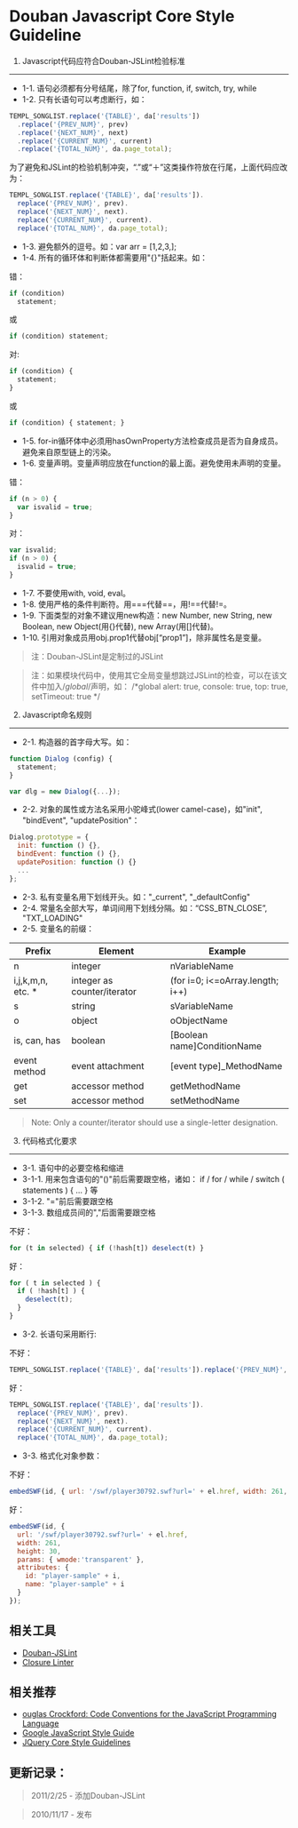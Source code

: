 Douban Javascript Core Style Guideline
===================

1. Javascript代码应符合Douban-JSLint检验标准
-------------------
 * 1-1. 语句必须都有分号结尾，除了for, function, if, switch, try, while
 * 1-2. 只有长语句可以考虑断行，如：
 
```javascript
TEMPL_SONGLIST.replace('{TABLE}', da['results'])
  .replace('{PREV_NUM}', prev)
  .replace('{NEXT_NUM}', next)
  .replace('{CURRENT_NUM}', current)
  .replace('{TOTAL_NUM}', da.page_total);
```

为了避免和JSLint的检验机制冲突，“.”或“＋”这类操作符放在行尾，上面代码应改为：

```javascript
TEMPL_SONGLIST.replace('{TABLE}', da['results']).
  replace('{PREV_NUM}', prev).
  replace('{NEXT_NUM}', next).
  replace('{CURRENT_NUM}', current).
  replace('{TOTAL_NUM}', da.page_total);
```

 * 1-3. 避免额外的逗号。如：var arr = [1,2,3,];
 * 1-4. 所有的循环体和判断体都需要用"{}"括起来。如：
 
错：

```javascript
if (condition)
  statement;
```

或

```javascript
if (condition) statement;
```

对:

```javascript
if (condition) {
  statement;
}
```

或

```javascript
if (condition) { statement; }
```

 * 1-5. for-in循环体中必须用hasOwnProperty方法检查成员是否为自身成员。避免来自原型链上的污染。
 * 1-6. 变量声明。变量声明应放在function的最上面。避免使用未声明的变量。
 
错：

```javascript
if (n > 0) {
  var isvalid = true;
} 
```

对：

```javascript
var isvalid;
if (n > 0) {
  isvalid = true;
} 
```

 * 1-7. 不要使用with, void, eval。
 * 1-8. 使用严格的条件判断符。用===代替==，用!==代替!=。
 * 1-9. 下面类型的对象不建议用new构造：new Number, new String, new Boolean, new Object(用{}代替), new Array(用[]代替)。
 * 1-10. 引用对象成员用obj.prop1代替obj[“prop1”]，除非属性名是变量。
 
> 注：Douban-JSLint是定制过的JSLint  

> 注：如果模块代码中，使用其它全局变量想跳过JSLint的检查，可以在该文件中加入/*global*/声明，如： /*global alert: true, console: true, top: true, setTimeout: true */

2. Javascript命名规则
-------------------
 * 2-1. 构造器的首字母大写。如：
 
```javascript
function Dialog (config) {
  statement;
}

var dlg = new Dialog({...});
```

 * 2-2. 对象的属性或方法名采用小驼峰式(lower camel-case)，如"init", "bindEvent", "updatePosition"：
 
```javascript
Dialog.prototype = {
  init: function () {},
  bindEvent: function () {},
  updatePosition: function () {}
  ...
};
```
 * 2-3. 私有变量名用下划线开头。如："_current", "_defaultConfig"
 * 2-4. 常量名全部大写，单词间用下划线分隔。如：“CSS_BTN_CLOSE”, "TXT_LOADING"
 * 2-5. 变量名的前缀：

| Prefix            | Element                     | Example                          |
| ----------------- | --------------------------- | -------------------------------- |
| n                 | integer                     | nVariableName                    |
| i,j,k,m,n, etc. * | integer as counter/iterator | (for i=0; i<=oArray.length; i++) |
| s                 | string                      | sVariableName                    |
| o                 | object                      | oObjectName                      |
| is, can, has      | boolean                     | [Boolean name]ConditionName      |
| event method      | event attachment            | [event type]_MethodName          |
| get               | accessor method             | getMethodName                    |
| set               | accessor method             | setMethodName                    |

> Note: Only a counter/iterator should use a single-letter designation.

3. 代码格式化要求
-------------------
 * 3-1. 语句中的必要空格和缩进
 * 3-1-1. 用来包含语句的"()"前后需要跟空格，诸如： if / for / while / switch ( statements ) { … } 等
 * 3-1-2. "="前后需要跟空格
 * 3-1-3. 数组成员间的","后面需要跟空格
 
不好：

```javascript
for (t in selected) { if (!hash[t]) deselect(t) }
```

好：

```javascript
for ( t in selected ) { 
  if ( !hash[t] ) {
    deselect(t); 
  }
}
```

 * 3-2. 长语句采用断行:
 
不好：

```javascript
TEMPL_SONGLIST.replace('{TABLE}', da['results']).replace('{PREV_NUM}', prev).replace('{NEXT_NUM}', next).replace('{CURRENT_NUM}', current).replace('{TOTAL_NUM}', da.page_total);
```

好：

```javascript
TEMPL_SONGLIST.replace('{TABLE}', da['results']).
  replace('{PREV_NUM}', prev).
  replace('{NEXT_NUM}', next).
  replace('{CURRENT_NUM}', current).
  replace('{TOTAL_NUM}', da.page_total);
```

 * 3-3. 格式化对象参数：

不好：

```javascript
embedSWF(id, { url: '/swf/player30792.swf?url=' + el.href, width: 261, height: 30, params: { wmode:'transparent' }, attributes: { id: "player-sample" + i, name: "player-sample" + i }});
```

好：

```javascript
embedSWF(id, {
  url: '/swf/player30792.swf?url=' + el.href, 
  width: 261,
  height: 30,
  params: { wmode:'transparent' },
  attributes: {
    id: "player-sample" + i,
    name: "player-sample" + i
  }
});
```

相关工具
-------------------
 * [Douban-JSLint](https://github.com/kejun/Douban-JSLint)
 * [Closure Linter](https://developers.google.com/closure/)
 
相关推荐
-------------------
 * [ouglas Crockford: Code Conventions for the JavaScript Programming Language](http://javascript.crockford.com/code.html)
 * [Google JavaScript Style Guide](https://google.github.io/styleguide/javascriptguide.xml)
 * [JQuery Core Style Guidelines](https://contribute.jquery.org/style-guide/js/)
 
更新记录：
-------------------
> 2011/2/25 - 添加Douban-JSLint

> 2010/11/17 - 发布


